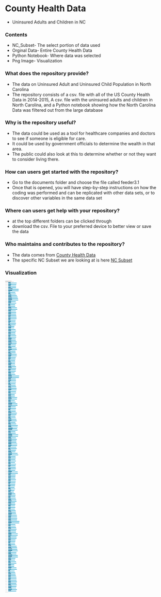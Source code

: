 # County Health Data
* Uninsured Adults and Children in NC
### Contents
* NC_Subset- The select portion of data used
* Orginal Data- Entire County Health Data
* Python Notebook- Where data was selected
* Png Image- Visualization
### What does the repository provide?
* The data on Uninsured Adult and Uninsured Child Population in North Carolina 
* The repository consists of a csv. file with all of the US County Health Data in 2014-2015, A csv. file with the uninsured adults and children in North Carolina, and a Python notebook showing how the North Carolina Data was filtered out from the large database
### Why is the repository useful?
* The data could be used as a tool for healthcare companies and doctors to see if someone is eligible for care.
* It could be used by government officials to determine the wealth in that area.
* The public could also look at this to determine whether or not they want to consider living there.  
### How can users get started with the repository?
* Go to the documents folder and choose the file called feeder3.1
* Once that is opened, you will have step-by-step instructions on how the coding was performed and can be replicated with other data sets, or to discover other variables in the same data set
### Where can users get help with your repository?
* at the top different folders can be clicked through 
* download the csv. File to your preferred device to better view or save the data
### Who maintains and contributes to the repository?
* The data comes from [County Health Data](https://uncch.instructure.com/courses/50015/files/6377514?wrap=1)
* The specific NC Subset we are looking at is here [NC Subset](https://uncch.instructure.com/courses/50015/assignments/370911#:~:text=NC_subset.csv-,NC_subset,-.csv)
### Visualization
![alt text](https://github.com/juliannamathis/County-Health-Data/blob/main/R9YUX--uninsured-people-in-nc-.png)

	
